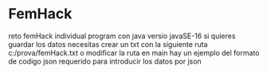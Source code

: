 # FemHack
reto femHack individual
program con java versio javaSE-16
si quieres guardar los datos necesitas crear un txt con la siguiente ruta c:/prova/femHack.txt o modificar la ruta en main
hay un ejemplo del formato de codigo json requerido para introducir los datos por json

